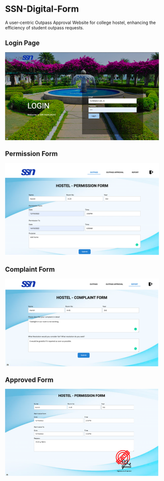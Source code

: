 # SSN-Digital-Form

A user-centric Outpass Approval Website for college hostel, enhancing the efficiency of student outpass requests.


## Login Page

![alt_text](screenshots/loginpage.png)

## Permission Form

![alt_text](screenshots/permissionform.png)

## Complaint Form

![alt_text](screenshots/complaintform.png)

## Approved Form

![alt_text](screenshots/approvedform.png)
